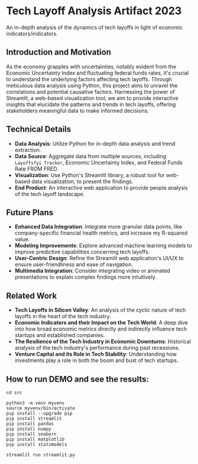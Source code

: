 # Tech Layoff Analysis Artifact 2023

An in-depth analysis of the dynamics of tech layoffs in light of economic indicators/indicators.

## Introduction and Motivation

As the economy grapples with uncertainties, notably evident from the Economic Uncertainty Index and fluctuating federal funds rates, it's crucial to understand the underlying factors affecting tech layoffs. Through meticulous data analysis using Python, this project aims to unravel the correlations and potential causative factors. Harnessing the power of Streamlit, a web-based visualization tool, we aim to provide interactive insights that elucidate the patterns and trends in tech layoffs, offering stakeholders meaningful data to make informed decisions.

## Technical Details

- **Data Analysis**: Utilize Python for in-depth data analysis and trend extraction.
- **Data Source**: Aggregate data from multiple sources, including `Layoffsfyi Tracker`, Economic Uncertainty Index, and Federal Funds Rate FROM FRED.
- **Visualization**: Use Python's Streamlit library, a robust tool for web-based data visualization, to present the findings.
- **End Product**: An interactive web application to provide people analysis of the tech layoff landscape.

## Future Plans

- **Enhanced Data Integration**: Integrate more granular data points, like company-specific financial health metrics, and increase my R-squared value.
- **Modeling Improvements**: Explore advanced machine learning models to improve predictive capabilities concerning tech layoffs.
- **User-Centric Design**: Refine the Streamlit web application's UI/UX to ensure user-friendliness and ease of navigation.
- **Multimedia Integration**: Consider integrating video or animated presentations to explain complex findings more intuitively.

## Related Work

- **Tech Layoffs in Silicon Valley**: An analysis of the cyclic nature of tech layoffs in the heart of the tech industry.
- **Economic Indicators and their Impact on the Tech World**: A deep dive into how broad economic metrics directly and indirectly influence tech startups and established companies.
- **The Resilience of the Tech Industry in Economic Downturns**: Historical analysis of the tech industry's performance during past recessions.
- **Venture Capital and its Role in Tech Stability**: Understanding how investments play a role in both the boom and bust of tech startups.

## How to run DEMO and see the results:



```
cd src

python3 -m venv myvenv
source myvenv/bin/activate
pip install --upgrade pip
pip install streamlit
pip install pandas
pip install numpy
pip install seaborn
pip install matplotlib
pip install statsmodels

streamlit run streamlit.py
```

